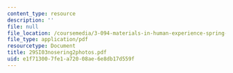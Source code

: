 ```yaml
---
content_type: resource
description: ''
file: null
file_location: /coursemedia/3-094-materials-in-human-experience-spring-2004/e1f713007fe1a72008ae6e8db17d559f_29SI03nosering2photos.pdf
file_type: application/pdf
resourcetype: Document
title: 29SI03nosering2photos.pdf
uid: e1f71300-7fe1-a720-08ae-6e8db17d559f
---
```

